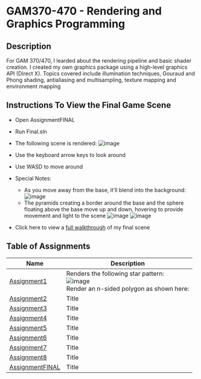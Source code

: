 # GAM370-470 - Rendering and Graphics Programming
## Description
For GAM 370/470, I learded about the rendering pipeline and basic shader creation. I created my own graphics package using a high-level graphics API (Direct X). Topics covered include illumination techniques, Gouraud and Phong shading, antialiasing and multisampling, texture mapping and environment mapping
## Instructions To View the Final Game Scene
* Open AssignmentFINAL
* Run Final.sln
* The following scene is rendered:
![image](https://github.com/Waachel/GAM370-470/assets/12739252/f58d55cd-2caa-4cad-ac9a-530472979e05)
* Use the keyboard arrow keys to look around
* Use WASD to move around
* Special Notes:
  * As you move away from the base, it'll blend into the background:
  ![image](https://github.com/Waachel/GAM370-470/assets/12739252/db2136d8-b667-4c72-b356-fba00b25df0f)
  * The pyramids creating a border around the base and the sphere floating above the base move up and down, hovering to provide movement and light to the scene
  ![image](https://github.com/Waachel/GAM370-470/assets/12739252/17fff7d2-b169-4ece-8bdd-7e084dd8be47)
  ![image](https://github.com/Waachel/GAM370-470/assets/12739252/4cf73274-dc2c-4e11-86f8-60384e88707a)

* Click here to view a [full walkthrough](https://www.youtube.com/watch?v=FP20knNZvTw) of my final scene

## Table of Assignments
| Name            | Description |
| --------------- | ----------- |
| [Assignment1](https://github.com/Waachel/GAM370-470/tree/main/Assignment1)     | Renders the following star pattern: <br> ![image](https://github.com/Waachel/GAM370-470/assets/12739252/7cf88999-2bba-4d6e-9fad-142352bc7a8c=20x20) <br> Render an n-sided polygon as shown here:  |                                    
| [Assignment2](https://github.com/Waachel/GAM370-470/tree/main/Assignment2)     | Title       |
| [Assignment3](https://github.com/Waachel/GAM370-470/tree/main/Assignment3)     | Title       |
| [Assignment4](https://github.com/Waachel/GAM370-470/tree/main/Assignment4)     | Title       |
| [Assignment5](https://github.com/Waachel/GAM370-470/tree/main/Assignment5)     | Title       |
| [Assignment6](https://github.com/Waachel/GAM370-470/tree/main/Assignment6)     | Title       |
| [Assignment7](https://github.com/Waachel/GAM370-470/tree/main/Assignment7)     | Title       |
| [Assignment8](https://github.com/Waachel/GAM370-470/tree/main/Assignment8)     | Title       |
| [AssignmentFINAL](https://github.com/Waachel/GAM370-470/tree/main/AssignmentFINAL) | Title       |

